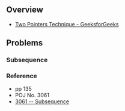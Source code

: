 ## Overview
* [Two Pointers Technique - GeeksforGeeks](https://www.geeksforgeeks.org/two-pointers-technique/)

## Problems

### Subsequence

### Reference
* pp 135
* POJ No. 3061
* [3061 -- Subsequence](http://poj.org/problem?id=3061)

